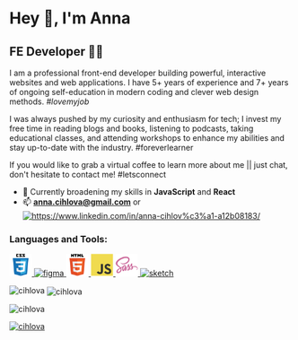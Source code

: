 <h1>Hey 👋, I'm Anna</h1>
<h2 style="font-weight: bold">FE Developer 👩‍💻</h2>
<p>I am a professional front-end developer building powerful, interactive websites and web applications. I have 5+ years of experience and 7+ years of ongoing self-education in modern coding and clever web design methods. <i>#lovemyjob</i></p>

<p>I was always pushed by my curiosity and enthusiasm for tech; I invest my free time in reading blogs and books, listening to podcasts, taking educational classes, and attending workshops to enhance my abilities and stay up-to-date with the industry. #foreverlearner</p>

<p>If you would like to grab a virtual coffee to learn more about me || just chat,
don't hesitate to contact me! #letsconnect</p>


- 🌱 Currently broadening my skills in **JavaScript** and **React**
- 📫 **anna.cihlova@gmail.com** or <a href="https://linkedin.com/in/https://www.linkedin.com/in/anna-cihlov%c3%a1-a12b08183/" target="blank"><img align="center" src="https://raw.githubusercontent.com/rahuldkjain/github-profile-readme-generator/master/src/images/icons/Social/linked-in-alt.svg" alt="https://www.linkedin.com/in/anna-cihlov%c3%a1-a12b08183/" height="18" width="18" /></a>

<h3 align="left">Languages and Tools:</h3>
<p align="left"> <a href="https://www.w3schools.com/css/" target="_blank" rel="noreferrer"> <img src="https://raw.githubusercontent.com/devicons/devicon/master/icons/css3/css3-original-wordmark.svg" alt="css3" width="40" height="40"/> </a> <a href="https://www.figma.com/" target="_blank" rel="noreferrer"> <img src="https://www.vectorlogo.zone/logos/figma/figma-icon.svg" alt="figma" width="40" height="40"/> </a> <a href="https://www.w3.org/html/" target="_blank" rel="noreferrer"> <img src="https://raw.githubusercontent.com/devicons/devicon/master/icons/html5/html5-original-wordmark.svg" alt="html5" width="40" height="40"/> </a> <a href="https://developer.mozilla.org/en-US/docs/Web/JavaScript" target="_blank" rel="noreferrer"> <img src="https://raw.githubusercontent.com/devicons/devicon/master/icons/javascript/javascript-original.svg" alt="javascript" width="40" height="40"/> </a> <a href="https://sass-lang.com" target="_blank" rel="noreferrer"> <img src="https://raw.githubusercontent.com/devicons/devicon/master/icons/sass/sass-original.svg" alt="sass" width="40" height="40"/> </a> <a href="https://www.sketch.com/" target="_blank" rel="noreferrer"> <img src="https://www.vectorlogo.zone/logos/sketchapp/sketchapp-icon.svg" alt="sketch" width="40" height="40"/> </a> </p>

<p><img align="left" src="https://github-readme-stats.vercel.app/api/top-langs?username=cihlova&show_icons=true&locale=en&layout=compact" alt="cihlova" /></p>

<p>&nbsp;<img align="center" src="https://github-readme-stats.vercel.app/api?username=cihlova&show_icons=true&locale=en" alt="cihlova" /></p>

<p align="left"> <img src="https://komarev.com/ghpvc/?username=cihlova&label=Profile%20views&color=0e75b6&style=flat" alt="cihlova" /> </p>

<p align="left"> <a href="https://github.com/ryo-ma/github-profile-trophy"><img src="https://github-profile-trophy.vercel.app/?username=cihlova" alt="cihlova" /></a> </p>
